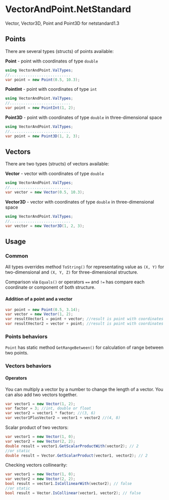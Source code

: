 # VectorAndPoint.NetStandard

Vector, Vector3D, Point and Point3D for netstandard1.3

## Points

There are several types (structs) of points available:

**Point** - point with coordinates of type `double`

```cs
using VectorAndPoint.ValTypes;
//...........................
var point = new Point(0.5, 10.3);
```

**PointInt** - point with coordinates of type `int`

```cs
using VectorAndPoint.ValTypes;
//...........................
var point = new PointInt(1, 2);
```

**Point3D** - point with coordinates of type `double` in three-dimensional space

```cs
using VectorAndPoint.ValTypes;
//...........................
var point = new Point3D(1, 2, 3);
```

## Vectors

There are two types (structs) of vectors available:

**Vector** - vector with coordinates of type `double`

```cs
using VectorAndPoint.ValTypes;
//...........................
var vector = new Vector(0.5, 10.3);
```

**Vector3D** - vector with coordinates of type `double` in three-dimensional space

```cs
using VectorAndPoint.ValTypes;
//...........................
var vector = new Vector3D(1, 2, 3);
```

## Usage

### Common

All types overrides method `ToString()` for representating value as `(X, Y)` for two-dimensional and `(X, Y, Z)` for three-dimensional structure.

Comparison via `Equals()` or operators `==` and `!=` has compare each coordinate or component of both structure.

#### Addition of a point and a vector

```cs
var point = new Point(0.5, 3.14);
var vector = new Vector(1, 2);
var resultVector1 = point + vector; //result is point with coordinates (1.5, 5.14)
var resultVector2 = vector + point; //result is point with coordinates (1.5, 5.14)
```

### Points behaviors

`Point` has static method `GetRangeBetween()` for calculation of range between two points.

### Vectors behaviors

#### Operators

You can multiply a vector by a number to change the length of a vector. You can also add two vectors together.

```cs
var vector1 = new Vector(1, 2);
var factor = 3; //int, double or float
var vector2 = vector1 * factor; //(3, 6)
var vector1PlusVector2 = vector1 + vector2 //(4, 8)
```

Scalar product of two vectors:

```cs
var vector1 = new Vector(1, 0);
var vector2 = new Vector(2, 2);
double result = vector1.GetScalarProductWith(vector2); // 2
//or static
double result = Vector.GetScalarProduct(vector1, vector2); // 2
```

Checking vectors collinearity:

```cs
var vector1 = new Vector(1, 0);
var vector2 = new Vector(2, 2);
bool result = vector1.IsCollinearWith(vector2); // false
//or static
bool result = Vector.IsCollinear(vector1, vector2); // false
```